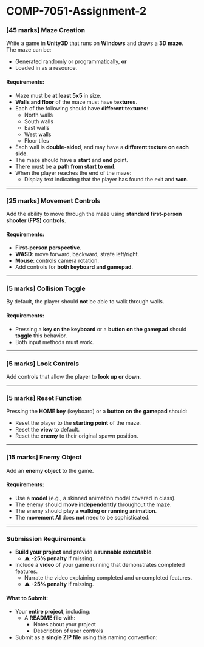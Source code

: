 # COMP-7051-Assignment-2

### [45 marks] Maze Creation
Write a game in **Unity3D** that runs on **Windows** and draws a **3D maze**.  
The maze can be:
- Generated randomly or programmatically, **or**
- Loaded in as a resource.

#### Requirements:
- Maze must be **at least 5x5** in size.
- **Walls and floor** of the maze must have **textures**.
- Each of the following should have **different textures**:
  - North walls  
  - South walls  
  - East walls  
  - West walls  
  - Floor tiles  
- Each wall is **double-sided**, and may have a **different texture on each side**.
- The maze should have a **start** and **end** point.
- There must be a **path from start to end**.
- When the player reaches the end of the maze:
  - Display text indicating that the player has found the exit and **won**.

---

### [25 marks] Movement Controls
Add the ability to move through the maze using **standard first-person shooter (FPS) controls**.

#### Requirements:
- **First-person perspective**.
- **WASD**: move forward, backward, strafe left/right.  
- **Mouse**: controls camera rotation.  
- Add controls for **both keyboard and gamepad**.

---

### [5 marks] Collision Toggle
By default, the player should **not** be able to walk through walls.

#### Requirements:
- Pressing a **key on the keyboard** or a **button on the gamepad** should **toggle** this behavior.  
- Both input methods must work.

---

### [5 marks] Look Controls
Add controls that allow the player to **look up or down**.

---

### [5 marks] Reset Function
Pressing the **HOME key** (keyboard) or a **button on the gamepad** should:

- Reset the player to the **starting point** of the maze.  
- Reset the **view** to default.  
- Reset the **enemy** to their original spawn position.

---

### [15 marks] Enemy Object
Add an **enemy object** to the game.

#### Requirements:
- Use a **model** (e.g., a skinned animation model covered in class).  
- The enemy should **move independently** throughout the maze.  
- The enemy should **play a walking or running animation**.  
- The **movement AI** does **not** need to be sophisticated.

---

### Submission Requirements

- **Build your project** and provide a **runnable executable**.  
  - ⚠️ **-25% penalty** if missing.
- Include a **video** of your game running that demonstrates completed features.  
  - Narrate the video explaining completed and uncompleted features.  
  - ⚠️ **-25% penalty** if missing.

#### What to Submit:
- Your **entire project**, including:
  - A **README file** with:
    - Notes about your project
    - Description of user controls
- Submit as a **single ZIP file** using this naming convention:


